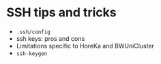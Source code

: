 # SSH tips and tricks

- `.ssh/config`
- ssh keys: pros and cons
- Limitations specific to HoreKa and BWUniCluster
- `ssh-keygen`

